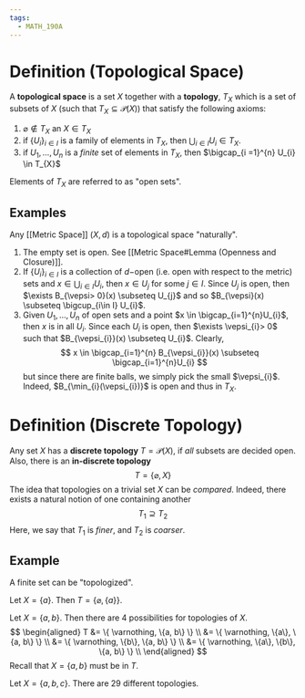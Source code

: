 ```yaml
---
tags:
  - MATH_190A
---
```

# Definition (Topological Space)
A **topological space** is a set $X$ together with a **topology**, $T_{X}$ which is a set of subsets of $X$ (such that $T_{X} \subseteq \mathcal{P}(X)$) that satisfy the following axioms:
1. $\varnothing \not \in T_{X}$ an $X \in T_{X}$ 
2. if $\{U_{i}\}_{i \in I}$ is a family of elements in $T_{X}$, then $\bigcup_{i \in I} U_{i} \in T_{X}$.  
3. if $U_{1}, \dots, U_{n}$ is a *finite* set of elements in $T_{X}$, then $\bigcap_{i =1}^{n} U_{i} \in T_{X}$  

Elements of $T_{X}$ are referred to as "open sets". 

## Examples
Any [[Metric Space]] $(X, d)$ is a topological space "naturally". 
1. The empty set is open. See [[Metric Space#Lemma (Openness and Closure)]].
2. If $\{U_{i}\}_{i\in I}$ is a collection of $d-$open (i.e. open with respect to the metric) sets and $x \in \bigcup_{i \in I} U_{i}$, then $x \in U_{j}$ for some $j \in I$. Since $U_{j}$ is open, then $\exists B_{\vepsi> 0}(x) \subseteq U_{j}$ and so $B_{\vepsi}(x) \subseteq \bigcup_{i\in I} U_{i}$. 
3. Given $U_{1}, \dots, U_{n}$ of open sets and a point $x \in \bigcap_{i=1}^{n}U_{i}$, then $x$ is in all $U_{i}$. Since each $U_{i}$ is open, then $\exists \vepsi_{i}> 0$ such that $B_{\vepsi_{i}}(x) \subseteq U_{i}$. Clearly, 
   $$
   x \in \bigcap_{i=1}^{n} B_{\vepsi_{i}}(x) \subseteq \bigcap_{i=1}^{n}U_{i}
	$$
	but since there are finite balls, we simply pick the small $\vepsi_{i}$. Indeed, $B_{\min_{i}(\vepsi_{i})}$ is open and thus in $T_{X}$.  

# Definition (Discrete Topology)
Any set $X$ has a **discrete topology** $T = \mathcal{P}(X)$, if *all* subsets are decided open. Also, there is an **in-discrete topology**
$$
T = \{\varnothing, X\}
$$
The idea that topologies on a trivial set $X$ can be *compared*. Indeed, there exists a natural notion of one containing another 
$$
T_{1} \supseteq T_{2}
$$
Here, we say that $T_{1}$ is *finer*, and $T_{2}$ is *coarser*. 

## Example
A finite set can be "topologized". 

Let $X = \{a\}$. Then $T = \{\varnothing, \{a\}\}$. 

Let $X = \{a, b\}$. Then there are $4$ possibilities for topologies of $X$. 
$$
\begin{aligned}
T
&= \{ \varnothing, \{a, b\} \} \\
&= \{ \varnothing, \{a\}, \{a, b\} \} \\
&= \{ \varnothing, \{b\}, \{a, b\} \} \\
&= \{ \varnothing, \{a\}, \{b\}, \{a, b\} \} \\
\end{aligned}
$$
Recall that $X = \{a, b\}$ must be in $T$. 

Let $X = \{a, b, c\}$. There are $29$ different topologies. 

